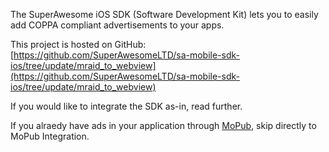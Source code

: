 The SuperAwesome iOS SDK (Software Development Kit) lets you to easily add COPPA compliant advertisements to your apps. 

This project is hosted on GitHub: [https://github.com/SuperAwesomeLTD/sa-mobile-sdk-ios/tree/update/mraid_to_webview](https://github.com/SuperAwesomeLTD/sa-mobile-sdk-ios/tree/update/mraid_to_webview)

If you would like to integrate the SDK as-in, read further.

If you alraedy have ads in your application through [MoPub](http://www.mopub.com), skip directly to MoPub Integration.